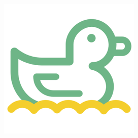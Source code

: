 <div style="text-align:center;vertical-align:middle">
  <img src="./img/duck_green.png" style="zoom:40%;" />
</div>

